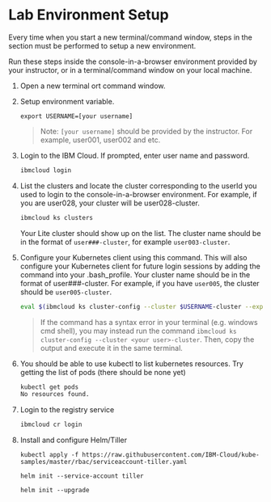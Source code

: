 
# Lab Environment Setup

Every time when you start a new terminal/command window, steps in the section must be performed to setup a new environment.

Run these steps inside the console-in-a-browser environment provided by your instructor, or in a terminal/command window on your local machine.

1. Open a new terminal ort command window.

2. Setup environment variable.

    ```
    export USERNAME=[your username]
    ``` 
    > Note: `[your username]` should be provided by the instructor. For example, user001, user002 and etc.

3. Login to the IBM Cloud. If prompted, enter user name and password. 

    ```sh
    ibmcloud login
    ```

4. List the clusters and locate the cluster corresponding to the userId you used to login to the console-in-a-browser environment. For example, if you are user028, your cluster will be user028-cluster.

    ```sh
    ibmcloud ks clusters
    ```
    Your Lite cluster should show up on the list. The cluster name should be in the format of `user###-cluster`, for example `user003-cluster`.

5. Configure your Kubernetes client using this command. This will also configure your Kubernetes client for future login sessions by adding the command into your .bash_profile. Your cluster name should be in the format of user###-cluster. For example, if you have `user005`, the cluster should be `user005-cluster`.

    ```sh
    eval $(ibmcloud ks cluster-config --cluster $USERNAME-cluster --export | tee -a ~/.bash_profile) 
    ```
    >If the command has a syntax error in your terminal (e.g. windows cmd shell), you may instead run the command `ibmcloud ks cluster-config --cluster <your user>-cluster`. Then, copy the output and execute it in the same terminal.

6. You should be able to use kubectl to list kubernetes resources. Try getting the list of pods (there should be none yet)

    ```sh
    kubectl get pods
    No resources found.
    ```

7. Login to the registry service

    ```sh
    ibmcloud cr login
    ```

8. Install and configure Helm/Tiller

    ```
    kubectl apply -f https://raw.githubusercontent.com/IBM-Cloud/kube-samples/master/rbac/serviceaccount-tiller.yaml

    helm init --service-account tiller

    helm init --upgrade
    ```




